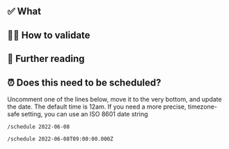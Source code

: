 ## ✅ What
 
<!-- A brief description of the changes in this PR. -->
 
## 👩‍🔬 How to validate
 
<!-- Step-by-step instructions for how reviewers can verify these changes work as expected. -->
 
## 🔖 Further reading

<!-- Any reference links or related PRs -->

## ⏰ Does this need to be scheduled?

Uncomment one of the lines below, move it to the very bottom, and update the date. The default time is 12am. If you need a more precise, timezone-safe setting, you can use an ISO 8601 date string

`/schedule 2022-06-08`

`/schedule 2022-06-08T09:00:00.000Z`